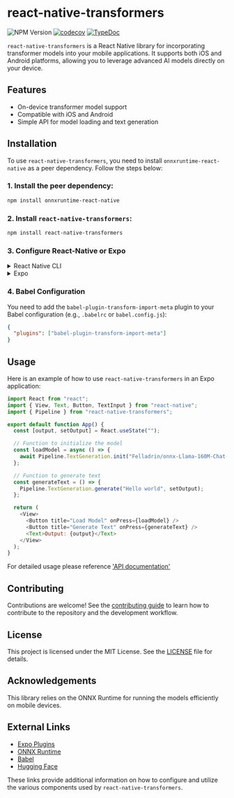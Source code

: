 # react-native-transformers

![NPM Version](https://img.shields.io/npm/v/react-native-transformers)
[![codecov](https://codecov.io/github/daviddaytw/react-native-transformers/graph/badge.svg?token=G3D0Y33SI4)](https://codecov.io/github/daviddaytw/react-native-transformers)
[![TypeDoc](https://github.com/daviddaytw/react-native-transformers/actions/workflows/docs.yml/badge.svg)](https://daviddaytw.github.io/react-native-transformers)

`react-native-transformers` is a React Native library for incorporating transformer models into your mobile applications. It supports both iOS and Android platforms, allowing you to leverage advanced AI models directly on your device.

## Features

- On-device transformer model support
- Compatible with iOS and Android
- Simple API for model loading and text generation

## Installation

To use `react-native-transformers`, you need to install `onnxruntime-react-native` as a peer dependency. Follow the steps below:

### 1. Install the peer dependency:

   ```sh
   npm install onnxruntime-react-native
   ```

### 2. Install `react-native-transformers`:

   ```sh
   npm install react-native-transformers
   ```

### 3. Configure React-Native or Expo

<details>
  <summary>React Native CLI</summary>

  - Link the `onnxruntime-react-native` library:

    ```sh
    npx react-native link onnxruntime-react-native
    ```
</details>

<details>
  <summary>Expo</summary>

  - Install the Expo plugin configuration in `app.json` or `app.config.js`:

    ```json
    {
      "expo": {
        "plugins": [
          "onnxruntime-react-native"
        ],
      }
    }
    ```
</details>

### 4. Babel Configuration

  You need to add the `babel-plugin-transform-import-meta` plugin to your Babel configuration (e.g., `.babelrc` or `babel.config.js`):

   ```json
   {
     "plugins": ["babel-plugin-transform-import-meta"]
   }
   ```

## Usage

Here is an example of how to use `react-native-transformers` in an Expo application:

```javascript
import React from "react";
import { View, Text, Button, TextInput } from "react-native";
import { Pipeline } from "react-native-transformers";

export default function App() {
  const [output, setOutput] = React.useState("");

  // Function to initialize the model
  const loadModel = async () => {
    await Pipeline.TextGeneration.init("Felladrin/onnx-Llama-160M-Chat-v1", "onnx/decoder_model_merged.onnx");
  };

  // Function to generate text
  const generateText = () => {
    Pipeline.TextGeneration.generate("Hello world", setOutput);
  };

  return (
    <View>
      <Button title="Load Model" onPress={loadModel} />
      <Button title="Generate Text" onPress={generateText} />
      <Text>Output: {output}</Text>
    </View>
  );
}
```

For detailed usage please reference ['API documentation'](https://daviddaytw.github.io/react-native-transformers/)

## Contributing

Contributions are welcome! See the [contributing guide](CONTRIBUTING.md) to learn how to contribute to the repository and the development workflow.

## License

This project is licensed under the MIT License. See the [LICENSE](LICENSE) file for details.

## Acknowledgements

This library relies on the ONNX Runtime for running the models efficiently on mobile devices.

## External Links

- [Expo Plugins](https://docs.expo.dev/guides/config-plugins/)
- [ONNX Runtime](https://onnxruntime.ai/)
- [Babel](https://babeljs.io/)
- [Hugging Face](https://huggingface.co/)

These links provide additional information on how to configure and utilize the various components used by `react-native-transformers`.
